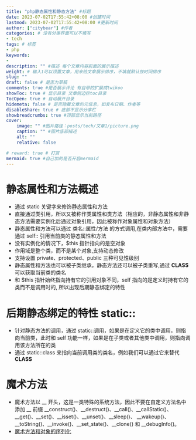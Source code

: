 ```yaml
---
title: "php静态属性和静态方法" #标题
date: 2023-07-02T17:55:42+08:00 #创建时间
lastmod: 2023-07-02T17:55:42+08:00 #更新时间
author: ["citybear"] #作者
categories: # 没有分类界面可以不填写
- tech
tags: # 标签
- php
keywords: 
- 
description: "" #描述 每个文章内容前面的展示描述
weight: # 输入1可以顶置文章，用来给文章展示排序，不填就默认按时间排序
slug: ""
draft: false # 是否为草稿
comments: true #是否展示评论 有自带的扩展成twikoo
showToc: true # 显示目录 文章侧边栏toc目录
TocOpen: true # 自动展开目录
hidemeta: false # 是否隐藏文章的元信息，如发布日期、作者等
disableShare: true # 底部不显示分享栏
showbreadcrumbs: true #顶部显示当前路径
cover:
    image: "" #图片路径：posts/tech/文章1/picture.png
    caption: "" #图片底部描述
    alt: ""
    relative: false

# reward: true # 打赏
mermaid: true #自己加的是否开启mermaid
---
```

# 静态属性和方法概述
- 通过 static 关键字来修饰静态属性和方法
- 直接通过类引用，所以又被称作类属性和类方法（相应的，非静态属性和非静态方法需要实例化后通过对象引用，因此被称作对象属性和对象方法）
- 静态属性和方法可以通过 类名::属性/方法 的方式调用,在类内部方法中，需要通过 self:: 引用当前类的静态属性和方法
- 没有实例化的情况下，$this 指针指向的是空对象
- 作用域是整个类，而不是某个对象,支持动态修改
- 支持设置 private、protected、public 三种可见性级别
- 静态属性和方法也可以被子类继承，静态方法还可以被子类重写,通过 __CLASS__ 可以获取当前类的类名
- 和 $this 指针始终指向持有它的引用对象不同，self 指向的是定义时持有它的类而不是调用时的, 所以出现后期静态绑定的特性

# 后期静态绑定的特性 static::
- 针对静态方法的调用，通过 static::调用，如果是在定义它的类中调用，则指向当前类，此时和 self 功能一样，如果是在子类或者其他类中调用，则指向调用该方法所在的类
- 通过 static::class 来指向当前调用类的类名，例如我们可以通过它来替代 __CLASS__

# 魔术方法
- 魔术方法以 __ 开头，这是一类特殊的系统方法，因此不要在自定义方法名中添加 __ 前缀 
__construct()、__destruct()、__call()、__callStatic()、__get()、__set()、__isset()、__unset()、__sleep()、 __wakeup()、__toString()、__invoke()、__set_state()、__clone() 和 __debugInfo()。
- [魔术方法和对象的序列化](https://laravelacademy.org/post/21651)